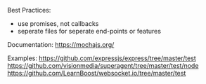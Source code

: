 
Best Practices: 
- use promises, not callbacks
- seperate files for seperate end-points or features

Documentation: 
https://mochajs.org/

Examples:
https://github.com/expressjs/express/tree/master/test
https://github.com/visionmedia/superagent/tree/master/test/node
https://github.com/LearnBoost/websocket.io/tree/master/test